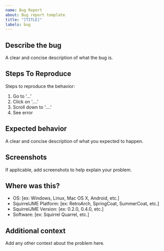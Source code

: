 ```yaml
---
name: Bug Report
about: Bug report template
title: "[TITLE]"
labels: bug
---
```

## Describe the bug

A clear and concise description of what the bug is.

## Steps To Reproduce

Steps to reproduce the behavior:

 1. Go to '...'
 2. Click on '....'
 3. Scroll down to '....'
 4. See error

## Expected behavior

A clear and concise description of what you expected to happen.

## Screenshots
If applicable, add screenshots to help explain your problem.

## Where was this?

 * OS: [ex: Windows, Linux, Mac OS X, Android, etc.]
 * SquirrelJME Platform: [ex: RetroArch, SpringCoat, SummerCoat, etc.]
 * SquirrelJME Version: [ex: 0.2.0, 0.4.0, etc.]
 * Software: [ex: Squirrel Quarrel, etc.]

## Additional context

Add any other context about the problem here.
